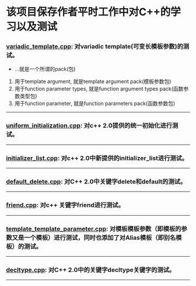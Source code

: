  # 该项目保存作者平时工作中对C++的学习以及测试
 ### [variadic_template.cpp](variadic_template.cpp): 对variadic template(可变长模板参数)的测试。
 * ...就是一个所谓的pack(包)
 1. 用于template argument, 就是template argument pack(模板参数包)
 2. 用于function parameter types, 就是function argument types pack(函数参数类型包)
 3. 用于function parameter, 就是function parameters pack(函数参数包)
  
 *********************************************
 
 ### [uniform_initialization.cpp](uniform_initialization.cpp): 对c++ 2.0提供的统一初始化进行测试。
 
 *********************************************
 
 ### [initializer_list.cpp](initializer_list.cpp): 对c++ 2.0中新提供的initializer_list进行测试。
 
 *********************************************
 
 ### [default_delete.cpp](default_delete.cpp): 对C++ 2.0中关键字delete和default的测试。
 
 *********************************************
 
 ### [friend.cpp](friend.cpp): 对c++ 关键字friend进行测试。
 
 *********************************************
 
 ### [template_template_parameter.cpp](template_template_parameter.cpp): 对模板模板参数（即模板的参数又是一个模板）进行测试，同时也添加了对Alias模板（即别名模板）的测试。
 
 *********************************************
 
 ### [decltype.cpp](decltype.cpp): 对C++ 2.0中的关键字decltype关键字的测试。
 
 *********************************************
 